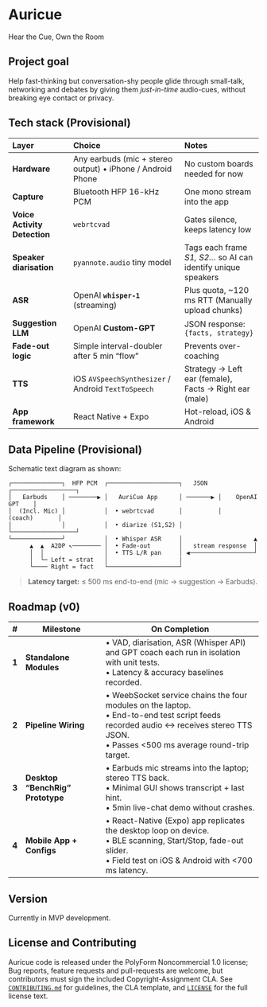 # Auricue
Hear the Cue, Own the Room

## Project goal
Help fast-thinking but conversation-shy people glide through small-talk,
networking and debates by giving them *just-in-time* audio-cues,
without breaking eye contact or privacy.

## Tech stack (Provisional)

| Layer | Choice | Notes |
| :---- | :----- | :---- |
| **Hardware** | Any earbuds (mic + stereo output) • iPhone / Android Phone | No custom boards needed for now |
| **Capture** | Bluetooth HFP 16-kHz PCM | One mono stream into the app |
| **Voice Activity Detection** | `webrtcvad` | Gates silence, keeps latency low |
| **Speaker diarisation** | `pyannote.audio` tiny model | Tags each frame *S1, S2…* so AI can identify unique speakers |
| **ASR** | OpenAI **`whisper-1`** (streaming) | Plus quota, ~120 ms RTT (Manually upload chunks) |
| **Suggestion LLM** | OpenAI **Custom-GPT** | JSON response: `{facts, strategy}` |
| **Fade-out logic** | Simple interval-doubler after 5 min “flow” | Prevents over-coaching |
| **TTS** | iOS `AVSpeechSynthesizer` / Android `TextToSpeech` | Strategy → Left ear (female), Facts → Right ear (male) |
| **App framework** | React Native + Expo | Hot-reload, iOS & Android |


## Data Pipeline (Provisional)

Schematic text diagram as shown:
```
┌──────────────┐  HFP PCM  ┌────────────────────┐   JSON   ┌──────────────────┐
│   Earbuds    │ ────────▶ │   AuriCue App      │ ───────▶ │    OpenAI GPT    │
│  (Incl. Mic) │           │  • webrtcvad       │          │    (coach)       │
│              │           │  • diarize (S1,S2) │          └──────────────────┘
└──────────────┘           │  • Whisper ASR     │                    ▲
      ▲  ▲  A2DP ↖──────── │  • Fade-out        │   stream response  │
      │  │                 │  • TTS L/R pan     │ ◀──────────────────┘
      │  └─ Left = strat   │                    |
      └──── Right = fact   └────────────────────┘
```

> **Latency target:** ≤ 500 ms end-to-end (mic → suggestion → Earbuds).

## Roadmap (v0)

| # | Milestone | On Completion |
|---|-----------|------------------------|
| **1** | **Standalone Modules** | • VAD, diarisation, ASR (Whisper API) and GPT coach each run in isolation with unit tests.<br>• Latency & accuracy baselines recorded. |
| **2** | **Pipeline Wiring** | • WeebSocket service chains the four modules on the laptop.<br>• End-to-end test script feeds recorded audio ↔ receives stereo TTS JSON.<br>• Passes <500 ms average round-trip target. |
| **3** | **Desktop “BenchRig” Prototype** | • Earbuds mic streams into the laptop; stereo TTS back.<br>• Minimal GUI shows transcript + last hint.<br>• 5min live-chat demo without crashes. |
| **4** | **Mobile App + Configs** | • React-Native (Expo) app replicates the desktop loop on device.<br>• BLE scanning, Start/Stop, fade-out slider.<br>• Field test on iOS & Android with <700 ms latency. |

## Version
Currently in MVP development.
<!--See [CHANGELOG.md](CHANGELOG.md) for details.-->

## License and Contributing

Auricue code is released under the PolyForm Noncommercial 1.0 license;
Bug reports, feature requests and pull-requests are welcome, but contributors must sign the included Copyright-Assignment CLA.
See [`CONTRIBUTING.md`](CONTRIBUTING.md) for guidelines, the CLA template, and [`LICENSE`](LICENSE) for the full license text.